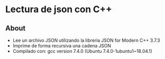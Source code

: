 # Lectura de json con C++
## About
* Lee un archivo JSON utilizando la libreria JSON for Modern C++  3.7.3
* Imprime de forma recursiva una cadena JSON
* Compilado con: gcc version 7.4.0 (Ubuntu 7.4.0-1ubuntu1~18.04.1)